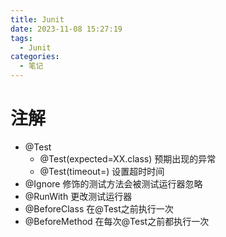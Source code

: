 ```yaml
---
title: Junit
date: 2023-11-08 15:27:19
tags:
  - Junit
categories:
  - 笔记
---
```


# 注解

- @Test
    - @Test(expected=XX.class) 预期出现的异常
    - @Test(timeout=) 设置超时时间
- @Ignore 修饰的测试方法会被测试运行器忽略
- @RunWith 更改测试运行器
- @BeforeClass 在@Test之前执行一次
- @BeforeMethod 在每次@Test之前都执行一次